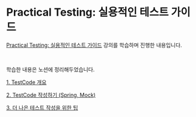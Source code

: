 # Practical Testing: 실용적인 테스트 가이드


[Practical Testing: 실용적인 테스트 가이드](https://www.inflearn.com/course/practical-testing-%EC%8B%A4%EC%9A%A9%EC%A0%81%EC%9D%B8-%ED%85%8C%EC%8A%A4%ED%8A%B8-%EA%B0%80%EC%9D%B4%EB%93%9C/) 강의를 학습하며 진행한 내용입니다.

<br>

학습한 내용은 노션에 정리해두었습니다.

[1. TestCode 개요](https://www.notion.so/jongminzzang/Test-1-Test-Code-cd5fe411dd2e4963a86b99d030841424?pvs=4)

[2. TestCode 작성하기 (Spring, Mock)](https://www.notion.so/jongminzzang/Test-2-Test-Code-Spring-Mock-5c3e85dff998488696b4ec13e62b335f?pvs=4)

[3. 더 나은 테스트 작성을 위한 팁](https://www.notion.so/jongminzzang/Test-3-7d57dbd4cb2d4858a193d1ff2f6a59fb?pvs=4)

